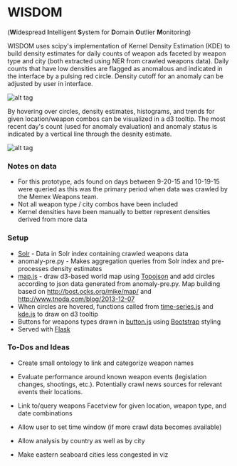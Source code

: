# WISDOM
(**W**idespread **I**ntelligent **S**ystem for **D**omain **O**utlier **M**onitoring)

WISDOM uses scipy's implementation of Kernel Density Estimation (KDE) to build density estimates for daily counts of weapon ads faceted by weapon type and city (both extracted using NER from crawled weapons data). Daily counts that have low densities are flagged as anomalous and indicated in the interface by a pulsing red circle. Density cutoff for an anomaly can be adjusted by user in interface.

![alt tag](https://github.com/khundman/MEMEX-WISDOM/blob/master/screenshots/main.png)

By hovering over circles, density estimates, histograms, and trends for given location/weapon combos can be visualized in a d3 tooltip. The most recent day's count (used for anomaly evaluation) and anomaly status is indicated by a vertical line through the desnity estimate. 

![alt tag](https://github.com/khundman/MEMEX-WISDOM/blob/master/screenshots/tooltip.png)

### Notes on data
- For this prototype, ads found on days between 9-20-15 and 10-19-15 were queried as this was the primary period when data was crawled by the Memex Weapons team.
- Not all weapon type / city combos have been included
- Kernel densities have been manually to better represent densities derived from more data

### Setup
* [Solr] - Data in Solr index containing crawled weapons data
* anomaly-pre.py - Makes aggregation queries from Solr index and pre-processes density estimates 
* [map.js] - draw d3-based world map using [Topojson] and add circles according to json data generated from anomaly-pre.py. Map building based on http://bost.ocks.org/mike/map/ and  http://www.tnoda.com/blog/2013-12-07
* When circles are hovered, functions called from [time-series.js] and [kde.js] to draw on d3 tooltip
* Buttons for weapons types drawn in [button.js] using [Bootstrap] styling
* Served with [Flask]

### To-Dos and Ideas
- Create small ontology to link and categorize weapon names
- Evaluate performance around known weapon events (legislation changes, shootings, etc.). Potentially crawl news sources for relevant events their locations.
- Link to/query weapons Facetview for given location, weapon type, and date combinations
- Allow user to set time window (if more crawl data becomes available)
- Allow analysis by country as well as by city
- Make eastern seaboard cities less congested in viz




   [Solr]: <http://lucene.apache.org/solr/>
   [map.js]: <https://github.com/khundman/MEMEX-WISDOM/blob/master/static/geo/map.js>
   [anomaly-pre.py]: <http://imagecat.dyndns.org/solr/imagecatdev/>
   [Topojson]: <https://github.com/mbostock/topojson>
   [time-series.js]: <https://github.com/khundman/MEMEX-WISDOM/blob/master/static/time-series.js>
   [kde.js]: <https://github.com/khundman/MEMEX-WISDOM/blob/master/static/kde.js>
   [button.js]: <https://github.com/khundman/MEMEX-WISDOM/blob/master/static/buttons.js>
   [Bootstrap]: <http://getbootstrap.com/>
   [Flask]: <http://flask.pocoo.org/> 